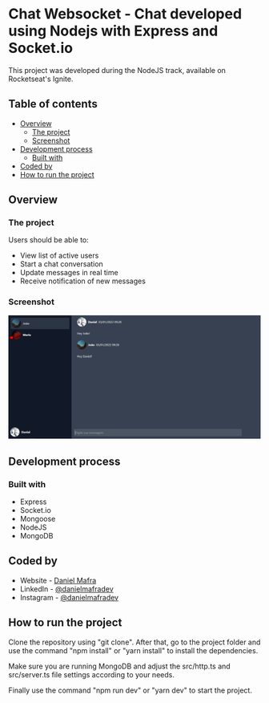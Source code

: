 # Chat Websocket - Chat developed using Nodejs with Express and Socket.io

This project was developed during the NodeJS track, available on Rocketseat's Ignite.

## Table of contents

- [Overview](#overview)
  - [The project](#the-project)
  - [Screenshot](#screenshot)
- [Development process](#development-process)
  - [Built with](#built-with)
- [Coded by](#coded-by)
- [How to run the project](#how-to-run-the-project)

## Overview

### The project

Users should be able to:

- View list of active users
- Start a chat conversation
- Update messages in real time
- Receive notification of new messages

### Screenshot

![](./screenshot.PNG)

## Development process

### Built with

- Express
- Socket.io
- Mongoose
- NodeJS
- MongoDB

## Coded by

- Website - [Daniel Mafra](https://danielmafra.github.io)
- LinkedIn - [@danielmafradev](https://linkedin.com/in/danielmafradev)
- Instagram - [@danielmafradev](https://instagram.com/danielmafradev)

## How to run the project

Clone the repository using "git clone". After that, go to the project folder and use the command "npm install" or "yarn install" to install the dependencies.

Make sure you are running MongoDB and adjust the src/http.ts and src/server.ts file settings according to your needs.

Finally use the command "npm run dev" or "yarn dev" to start the project.
